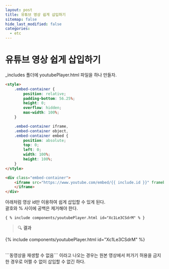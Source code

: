 ```yaml
---
layout: post
title: 유튜브 영상 쉽게 삽입하기
sitemap: false
hide_last_modified: false
categories:
  - etc
---
```

# 유튜브 영상 쉽게 삽입하기

_includes 폴더에 youtubePlayer.html 파일을 하나 만들자.
~~~html
<style>
    .embed-container {
        position: relative;
        padding-bottom: 56.25%;
        height: 0;
        overflow: hidden;
        max-width: 100%;
    }

    .embed-container iframe,
    .embed-container object,
    .embed-container embed {
        position: absolute;
        top: 0;
        left: 0;
        width: 100%;
        height: 100%;
    }
</style>

<div class="embed-container">
    <iframe src="https://www.youtube.com/embed/{{ include.id }}" frameborder="0" allowfullscreen="" onclick="ga('send', 'event', 'post', 'click', 'youtubePlayer');">
    </iframe>
</div>
~~~

아래처럼 영상 id만 이용하여 쉽게 삽입할 수 있게 된다.  
괄호와 % 사이에 공백은 제거해야 한다.
~~~
{ % include components/youtubePlayer.html id="Xc1Le3CSdrM" % }
~~~

> 🔍 **결과**

{% include components/youtubePlayer.html id="Xc1Le3CSdrM" %}

<br>
```동영상을 재생할 수 없음``` 이라고 나오는 경우는 원본 영상에서 퍼가기 허용을 금지한 경우로 어쩔 수 없이 삽입할 수 없긴 하다.
